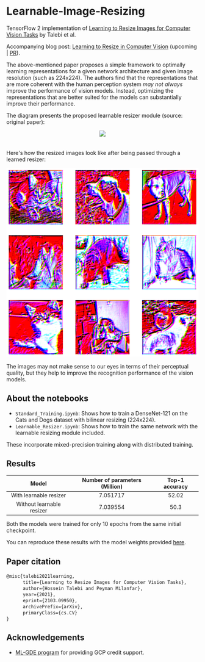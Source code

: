# Learnable-Image-Resizing
TensorFlow 2 implementation of [Learning to Resize Images for Computer Vision Tasks](https://arxiv.org/abs/2103.09950v1) by Talebi et al.

Accompanying blog post: [Learning to Resize in Computer Vision](http://keras.io/examples/vision/learnable_resizer/) (upcoming | [PR](https://github.com/keras-team/keras-io/pull/455)).

The above-mentioned paper proposes a simple framework to optimally learning representations for a given network architecture and given image resolution (such as 224x224). The authors find that the representations that are more coherent with the human perception system _may not always_ improve the performance of vision models. Instead, optimizing the representations that are better suited for the models can substantially improve their performance. 

The diagram presents the proposed learnable resizer module (source: original paper):

<div align="center">
<img src="https://i.ibb.co/gJYtSs0/image.png" width="750"></img>
</div>
<br>

Here's how the resized images look like after being passed through a learned resizer:

<div align="center">

![](figures/visualization.png)

</div>

The images may not make sense to our eyes in terms of their perceptual quality, but they help to improve the recognition performance of the vision models.

## About the notebooks
* `Standard_Training.ipynb`: Shows how to train a DenseNet-121 on the Cats and Dogs dataset with bilinear resizing (224x224).
* `Learnable_Resizer.ipynb`: Shows how to train the same network with the learnable resizing module included. 

These incorporate mixed-precision training along with distributed training. 

## Results
|           Model           	| Number of  parameters (Million) 	| Top-1 accuracy 	|
|:-------------------------:	|:-------------------------------:	|:--------------:	|
|   With learnable resizer  	|             7.051717            	|      52.02     	|
| Without learnable resizer 	|             7.039554            	|      50.3      	|

Both the models were trained for only 10 epochs from the same initial checkpoint.

You can reproduce these results with the model weights provided [here](https://github.com/sayakpaul/Learnable-Image-Resizing/releases/tag/v1.0.0).

## Paper citation

```
@misc{talebi2021learning,
      title={Learning to Resize Images for Computer Vision Tasks}, 
      author={Hossein Talebi and Peyman Milanfar},
      year={2021},
      eprint={2103.09950},
      archivePrefix={arXiv},
      primaryClass={cs.CV}
}
```

## Acknowledgements
* [ML-GDE program](https://developers.google.com/programs/experts/) for providing GCP credit support. 
